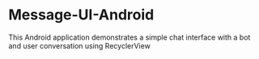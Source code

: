 # Message-UI-Android
This Android application demonstrates a simple chat interface with a bot and user conversation using RecyclerView
